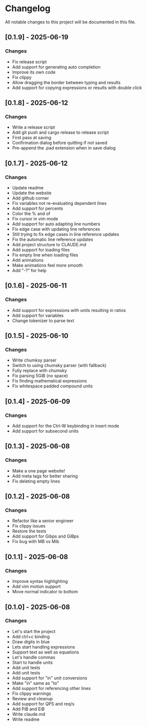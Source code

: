 # Changelog

All notable changes to this project will be documented in this file.

## [0.1.9] - 2025-06-19

### Changes

- Fix release script
- Add support for generating auto completion
- Improve its own code
- Fix clippy
- Allow dragging the border between typing and results
- Add support for copying expressions or results with double click

## [0.1.8] - 2025-06-12

### Changes

- Write a release script
- Add git push and cargo release to release script
- First pass at saving
- Confirmation dialog before quitting if not saved
- Pre-append the .pad extension when in save dialog

## [0.1.7] - 2025-06-12

### Changes

- Update readme
- Update the website
- Add github corner
- Fix variables not re-evaluating dependent lines
- Add support for percents
- Color the % and of
- Fix cursor in vim mode
- Add support for auto adapting line numbers
- Fix edge case with updating line references
- Still trying to fix edge cases in line reference updates
- Fix the automatic line reference updates
- Add project structure to CLAUDE.md
- Add support for loading files
- Fix empty line when loading files
- Add animations
- Make animations feel more smooth
- Add "-?" for help

## [0.1.6] - 2025-06-11

### Changes

- Add support for expressions with units resulting in ratios
- Add support for variables
- Change tokenizer to parse text

## [0.1.5] - 2025-06-10

### Changes

- Write chumksy parser
- Switch to using chumsky parser (with fallback)
- Fully replace with chumsky
- Fix parsing 5GiB (no space)
- Fix finding mathematical expressions
- Fix whitespace padded compound units

## [0.1.4] - 2025-06-09

### Changes

- Add support for the Ctrl-W keybinding in insert mode
- Add support for subsecond units

## [0.1.3] - 2025-06-08

### Changes

- Make a one page website!
- Add meta tags for better sharing
- Fix deleting empty lines

## [0.1.2] - 2025-06-08

### Changes

- Refactor like a senior engineer
- Fix clippy issues
- Restore the tests
- Add support for Gibps and GiBps
- Fix bug with MB vs Mib

## [0.1.1] - 2025-06-08

### Changes

- Improve syntax highlighting
- Add vim motion support
- Move normal indicator to bottom

## [0.1.0] - 2025-06-08

### Changes

- Let's start the project
- Add ctrl+c binding
- Draw digits in blue
- Lets start handling expressions
- Support text as well as equations
- Let's handle commas
- Start to handle units
- Add unit tests
- Add unit tests
- Add support for "in" unit conversions
- Make "in" same as "to"
- Add support for referencing other lines
- Fix clippy warnings
- Review and cleanup
- Add support for QPS and req/s
- Add PiB and EiB
- Write claude.md
- Write readme


